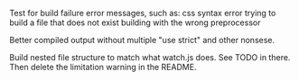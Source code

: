 Test for build failure error messages, such as:
  css syntax error
  trying to build a file that does not exist
  building with the wrong preprocessor

Better compiled output without multiple "use strict" and other nonsese.

Build nested file structure to match what watch.js does. See TODO in there.
  Then delete the limitation warning in the README.
